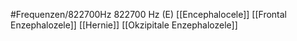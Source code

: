 #Frequenzen/822700Hz
822700 Hz (E)
[[Encephalocele]]
[[Frontal Enzephalozele]]
[[Hernie]]
[[Okzipitale Enzephalozele]]